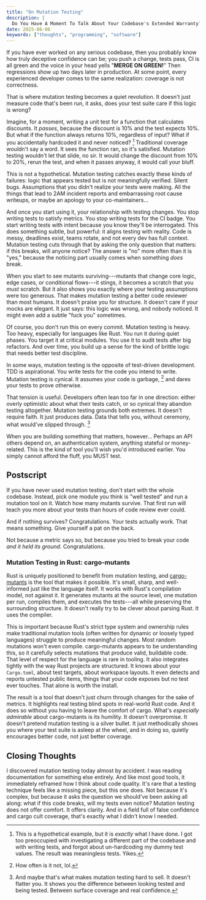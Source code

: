 ```yaml
---
title: "On Mutation Testing"
description: |
  Do You Have A Moment To Talk About Your Codebase's Extended Warranty?
date: 2025-06-06
keywords: ["thoughts", "programming", "software"]
---
```


If you have ever worked on any serious codebase, then you probably know how
truly deceptive confidence can be; you push a change, tests pass, CI is all
green and the voice in your head yells "**MERGE ON GREEN!**" Then regressions
show up two days later in production. At some point, every experienced developer
comes to the same realization: coverage is not correctness.

That is where mutation testing becomes a quiet revolution. It doesn't just
measure code that's been run, it asks, does your test suite care if this logic
is wrong?

Imagine, for a moment, writing a unit test for a function that calculates
discounts. It _passes_, because the discount is 10% and the test expects 10%.
But what if the function always returns 10%, regardless of input? What if you
accidentally hardcoded it and never noticed? [^1] Traditional coverage wouldn't
say a word. It sees the function ran, so it's satisfied. Mutation testing
wouldn't let that slide, no sir. It would change the discount from 10% to 20%,
rerun the test, and when it passes anyway, it would call your bluff.

[^1]: This is a hypothetical example, but it is _exactly_ what I have done. I
    got too preoccupied with investigating a different part of the codebase and
    with writing tests, and forgot about un-hardcoding my dummy test values. The
    result was meaningless tests. Yikes.

This is not a hypothetical. Mutation testing catches exactly these kinds of
failures: logic that appears tested but is not meaningfully verified. Silent
bugs. Assumptions that you didn't realize your tests were making. All the things
that lead to 2AM incident reports and embarrassing root cause writeups, or maybe
an apology to your co-maintainers...

And once you start using it, your relationship with testing changes. You stop
writing tests to satisfy metrics. You stop writing tests for the CI badge. You
start writing tests with intent because you know they'll be interrogated. This
does something subtle, but powerful: it aligns testing with reality. Code is
messy, deadlines exist, teams rotate, and not every dev has full context.
Mutation testing cuts through that by asking the only question that matters: if
this breaks, will anyone notice? The answer is "no" more often than it is "yes,"
because the noticing part usually comes when something _does_ break.

When you start to see mutants surviving---mutants that change core logic, edge
cases, or conditional flows---it stings, it becomes a scratch that you _must_
scratch. But it also shows you exactly where your testing assumptions were too
generous. That makes mutation testing a better code reviewer than most humans.
It doesn't praise you for structure. It doesn't care if your mocks are elegant.
It just says: this logic was wrong, and nobody noticed. It might even add a
subtle "fuck you" sometimes.

Of course, you don't run this on every commit. Mutation testing is heavy. Too
heavy, especially for languages like Rust. You run it during quiet phases. You
target it at critical modules. You use it to audit tests after big refactors.
And over time, you build up a sense for the kind of brittle logic that needs
better test discipline.

In some ways, mutation testing is the opposite of test-driven development. TDD
is aspirational. You write tests for the code you intend to write. Mutation
testing is cynical. It assumes your code is garbage, [^2] and dares your tests
to prove otherwise.

[^2]: How often is it not, lol.

That tension is useful. Developers often lean too far in one direction: either
overly optimistic about what their tests catch, or so cynical they abandon
testing altogether. Mutation testing grounds both extremes. It doesn't require
faith. It just produces data. Data that tells you, without ceremony, what
would've slipped through. [^3]

[^3]: And maybe that's what makes mutation testing hard to sell. It doesn't
    flatter you. It shows you the difference between looking tested and being
    tested. Between surface coverage and real confidence.

When you are building something that matters, however... Perhaps an API others
depend on, an authentication system, anything stateful or money-related. This is
the kind of tool you'll wish you'd introduced earlier. You simply cannot afford
the fluff, you MUST test.

## Postscript

If you have never used mutation testing, don't start with the whole codebase.
Instead, pick one module you think is "well tested" and run a mutation tool on
it. Watch how many mutants survive. That first run will teach you more about
your tests than hours of code review ever could.

And if nothing survives? Congratulations. Your tests actually work. That means
something. Give yourself a pat on the back.

Not because a metric says so, but because you tried to break your code _and it
held its ground_. Congratulations.

### Mutation Testing in Rust: cargo-mutants

[cargo-mutants]: https://mutants.rs

Rust is uniquely positioned to benefit from mutation testing, and
[cargo-mutants] is the tool that makes it possible. It's small, sharp, and
well-informed just like the language itself. It works with Rust's compilation
model, not against it. It generates mutants at the source level, one mutation
per run, compiles them, and executes the tests---all while preserving the
surrounding structure. It doesn't really try to be clever about parsing Rust. It
uses the compiler.

This is important because Rust's strict type system and ownership rules make
traditional mutation tools (often written for dynamic or loosely typed
languages) struggle to produce meaningful changes. Most random mutations won't
even compile. cargo-mutants appears to be understanding this, so it carefully
selects mutations that produce valid, buildable code. That level of respect for
the language is rare in tooling. It also integrates tightly with the way Rust
projects are structured. It knows about your `Cargo.toml`, about test targets,
about workspace layouts. It even detects and reports untested public items,
things that your code exposes but no test ever touches. That alone is worth the
install.

The result is a tool that doesn't just churn through changes for the sake of
metrics. It highlights real testing blind spots in real-world Rust code. And it
does so without you having to leave the comfort of cargo. What's _especially
admirable_ about cargo-mutants is its humility. It doesn't overpromise. It
doesn't pretend mutation testing is a silver bullet. It just methodically shows
you where your test suite is asleep at the wheel, and in doing so, quietly
encourages better code, not just better coverage.

## Closing Thoughts

I discovered mutation testing today almost by accident. I was reading
documentation for something else entirely. And like most good tools, it
immediately reframed how I think about code quality. It's rare that a testing
technique feels like a missing piece, but this one does. Not because it's
complex, but because it asks the question we should've been asking all along:
what if this code breaks, will my tests even notice? Mutation testing does not
offer comfort. It offers clarity. And in a field full of false confidence and
cargo cult coverage, that's exactly what I didn't know I needed.
